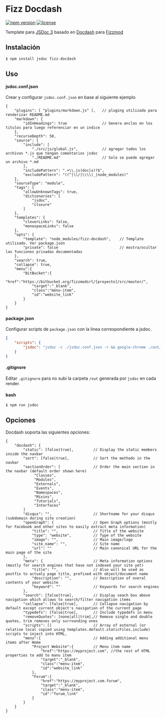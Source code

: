 # Fizz Docdash
[![npm version](https://badge.fury.io/js/docdash.svg)](https://badge.fury.io/js/docdash) [![license](https://img.shields.io/npm/l/docdash.svg)](LICENSE.md)

Template para [JSDoc 3](http://usejsdoc.org/) basado en [Docdash](http://clenemt.github.io/docdash/) para [Fizzmod](http://new.fizzmod.com/)

## Instalación

```bash
$ npm install jsdoc fizz-docdash
```

## Uso

#### jsdoc.conf.json
Crear y configurar `jsdoc.conf.json` en base al siguiente ejemplo

```
{
	"plugins": [ "plugins/markdown.js" ],	// pluging utilizado para renderizar README.md
	"markdown": {
		"idInHeadings": true 				// Genera anclas en los titulos para luego referenciar en un indice
	},
	"recurseDepth": 50,
	"source": {
		"include": [
			"./src/js/global.js", 			// agregar todos los archivos *.js que tengan comentarios jsdoc
			"./README.md" 					// Solo se puede agregar un archivo *.md
		],
		"includePattern": ".+\\.js(doc|x)?$",
		"excludePattern": "((^|\\/|\\\\)_|node_modules)"
	},
	"sourceType": "module",
	"tags": {
		"allowUnknownTags": true,
		"dictionaries": [
			"jsdoc",
			"closure"
		]
	},
	"templates": {
		"cleverLinks": false,
		"monospaceLinks": false
	},
	"opts": {
		"template": "node_modules/fizz-docdash", 	// Template utilizado. Ver package.json
		"private": false 							// mostra/ocultar las funciones privadas documentadas
	},
	"search": true,
	"collapse": true,
	"menu":{
		"BitBucket":{
			"href":"https://bitbucket.org/fizzmodsrl/[proyecto]/src/master/",
			"target":"_blank",
			"class":"menu-item",
			"id":"website_link"
		}
	}
}
```

#### package.json
Configurar scripts de `package.json` con la linea correspondiente a jsdoc.

```json
{
	"scripts": {
		"jsdoc": "jsdoc -c ./jsdoc.conf.json -r && google-chrome ./out/index.html"
	}
}
```

#### .gitignore
Editar `.gitignore` para no subi la carpeta `/out` generada por `jsdoc` en cada render.

#### bash

```bash
$ npm run jsdoc
```

## Opciones
Docdash soporta las siguientes opciones:

```
{
	"docdash": {
		"static": [false|true],         // Display the static members inside the navbar
		"sort": [false|true],           // Sort the methods in the navbar
		"sectionOrder": [        		// Order the main section in the navbar (default order shown here)
			 "Classes",
			 "Modules",
			 "Externals",
			 "Events",
			 "Namespaces",
			 "Mixins",
			 "Tutorials",
			 "Interfaces"
		]
		"disqus": "",                   // Shortname for your disqus (subdomain during site creation)
		"openGraph": {                  // Open Graph options (mostly for Facebook and other sites to easily extract meta information)
			"title": "",                // Title of the website
			"type": "website",          // Type of the website
			"image": "",                // Main image/logo
			"site_name": "",            // Site name
			"url": ""                   // Main canonical URL for the main page of the site
		},
		"meta": {                       // Meta information options (mostly for search engines that have not indexed your site yet)
			"title": "",                // Also will be used as postfix to actualy page title, prefixed with object/document name
			"description": "",          // Description of overal contents of your website
			"keyword": ""               // Keywords for search engines
		},
		"search": [false|true],         // Display seach box above navigation which allows to search/filter navigation items
		"collapse": [false|true],       // Collapse navigation by default except current object's navigation of the current page
		"typedefs": [false|true],       // Include typedefs in menu
		"removeQuotes": [none|all|trim],// Remove single and double quotes, trim removes only surrounding ones
		"scripts": []                   // Array of external (or relative local copied using templates.default.staticFiles.include) scripts to inject into HTML,
		"menu":{                        // Adding additional menu items after Home
			"Project Website":{         // Menu item name
				"href":"https://myproject.com", //the rest of HTML properties to add to manu item
				"target":"_blank",
				"class":"menu-item",
				"id":"website_link"
			},
			"Forum":{
				"href":"https://myproject.com.forum",
				"target":"_blank",
				"class":"menu-item",
				"id":"forum_link"
			}
		}
	}
}
```